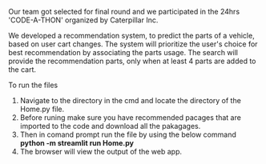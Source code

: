 Our team got selected for final round and we participated in the 24hrs 'CODE-A-THON' organized by Caterpillar Inc.

We developed a recommendation system, to predict the parts of a vehicle, based on user cart changes. The system will prioritize the user's choice for best recommendation by associating the parts usage.
The search will provide the recommendation parts, only when at least 4 parts are added to the cart.


To run the files 
1. Navigate to the directory in the cmd and locate the directory of the Home.py file.
2. Before runing make sure you have recommended pacages that are imported to the code and download all the pakagages.
3. Then in comand prompt run the file by using the below command
      **python -m streamlit run Home.py**
4. The browser will view the output of the web app.
  



